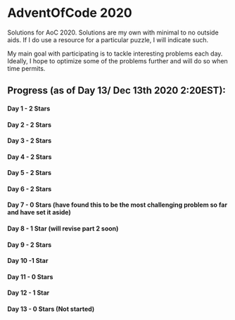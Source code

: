 # AdventOfCode 2020
Solutions for AoC 2020.  Solutions are my own with minimal to no outside aids.  If I do use a resource for a particular puzzle,
I will indicate such.

My main goal with participating is to tackle interesting problems each day.  Ideally, I hope to optimize some of the problems further and will do so when time permits.

## Progress (as of  Day 13/ Dec 13th 2020 2:20EST):

#### Day 1 - 2 Stars
#### Day 2 - 2 Stars
#### Day 3 - 2 Stars
#### Day 4 - 2 Stars
#### Day 5 - 2 Stars
#### Day 6 - 2 Stars
#### Day 7 - 0 Stars (have found this to be the most challenging problem so far and have set it aside)
#### Day 8 - 1 Star (will revise part 2 soon)
#### Day 9 - 2 Stars
#### Day 10 -1 Star
#### Day 11 - 0 Stars 
#### Day 12 - 1 Star
#### Day 13 - 0 Stars (Not started)

